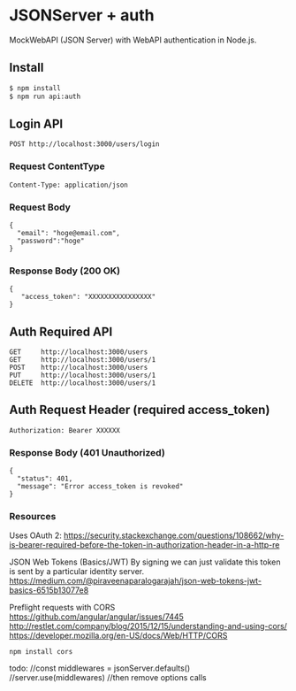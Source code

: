 # JSONServer + auth

MockWebAPI (JSON Server) with WebAPI authentication in Node.js.

## Install

```bash
$ npm install
$ npm run api:auth
```

## Login API

```
POST http://localhost:3000/users/login
```

### Request ContentType

```
Content-Type: application/json
```

### Request Body

```
{
  "email": "hoge@email.com",
  "password":"hoge"
}
```

### Response Body (200 OK)

```
{
   "access_token": "XXXXXXXXXXXXXXXX"
}
```

## Auth Required API

```
GET     http://localhost:3000/users
GET     http://localhost:3000/users/1
POST    http://localhost:3000/users
PUT     http://localhost:3000/users/1
DELETE  http://localhost:3000/users/1
```

## Auth Request Header (required access_token)

```
Authorization: Bearer XXXXXX
```

### Response Body (401 Unauthorized)

```
{
  "status": 401,
  "message": "Error access_token is revoked"
}
```

### Resources

Uses OAuth 2:
https://security.stackexchange.com/questions/108662/why-is-bearer-required-before-the-token-in-authorization-header-in-a-http-re

JSON Web Tokens (Basics/JWT)
By signing we can just validate this token is sent by a particular identity server.
https://medium.com/@piraveenaparalogarajah/json-web-tokens-jwt-basics-6515b13077e8

Preflight requests with CORS
https://github.com/angular/angular/issues/7445
http://restlet.com/company/blog/2015/12/15/understanding-and-using-cors/
https://developer.mozilla.org/en-US/docs/Web/HTTP/CORS

```
npm install cors
```

todo:
//const middlewares = jsonServer.defaults()
//server.use(middlewares)
//then remove options calls
